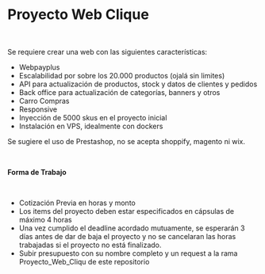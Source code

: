 # **Proyecto Web Clique**

&nbsp;

Se requiere crear una web con las siguientes características:

- Webpayplus
- Escalabilidad por sobre los 20.000 productos (ojalá sin limites)
- API para actualización de productos, stock y datos de clientes y pedidos
- Back office para actualización de categorías, banners y otros
- Carro Compras
- Responsive
- Inyección de 5000 skus en el proyecto inicial
- Instalación en VPS, idealmente con dockers

Se sugiere el uso de Prestashop, no se acepta shoppify, magento ni wix.

&nbsp;

**Forma de Trabajo**

&nbsp;

- Cotización Previa en horas y monto
- Los items del proyecto deben estar especificados en cápsulas de máximo 4 horas
- Una vez cumplido el deadline acordado mutuamente, se esperarán 3 días antes de dar de baja el proyecto
y no se cancelaran las horas trabajadas si el proyecto no está finalizado.
- Subir presupuesto con su nombre completo y un request a la rama Proyecto_Web_Cliqu de este repositorio



